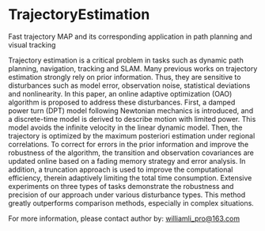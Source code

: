 # TrajectoryEstimation
Fast trajectory MAP and its corresponding application in path planning and visual tracking

Trajectory estimation is a critical problem in tasks such as dynamic path planning, navigation, tracking and SLAM. Many previous works on trajectory estimation strongly rely on prior information. Thus, they are sensitive to disturbances such as model error, observation noise, statistical deviations and nonlinearity. In this paper, an online adaptive optimization (OAO) algorithm is proposed to address these disturbances. First, a damped power turn (DPT) model following Newtonian mechanics is introduced, and a discrete-time model is derived to describe motion with limited power. This model avoids the infinite velocity in the linear dynamic model. Then, the trajectory is optimized by the maximum posteriori estimation under regional correlations. To correct for errors in the prior information and improve the robustness of the algorithm, the transition and observation covariances are updated online based on a fading memory strategy and error analysis. In addition, a truncation approach is used to improve the computational efficiency, therein adaptively limiting the total time consumption. Extensive experiments on three types of tasks demonstrate the robustness and precision of our approach under various disturbance types. This method greatly outperforms comparison methods, especially in complex situations.

For more information, please contact author by: williamli_pro@163.com
